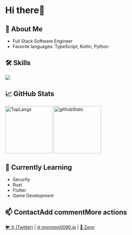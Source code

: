 # Hi there👋

## 🚀 About Me
- Full Stack Software Engineer
- Favorite languages: TypeScript, Kotlin, Python

## 🛠️ Skills

<p align="left">
  <img src="https://skillicons.dev/icons?i=apple,swift,java,kotlin,cpp,cs,python,php,ruby,go,lua,rust,dart,typescript,js,html,css,vue,react,nextjs,flutter,nodejs,django,misskey,unity,dotnet,sqlite,mongodb,tailwind,jquery,androidstudio,git,github,docker,linux,vscode,anaconda" />
</p>

## 📈 GitHub Stats
<p align="left"> 
  <img alt="TopLangs" height="150px" src="https://github-readme-stats.vercel.app/api/top-langs/?username=nnnnnnn0090&theme=transparent&layout=compact"/>
  <img alt="githubStats" height="150px" src="https://github-readme-stats.vercel.app/api?username=nnnnnnn0090&theme=transparent&show_icons=ture"/>
</p>

## 🌱 Currently Learning
- Security
- Rust
- Flutter
- Game Development

## 📫 ContactAdd commentMore actions
<p>
  <a href="https://x.com/nnnnnnn0090">🐦 X (Twitter)</a> | 
  <a href="https://nnnnnnn0090.jp">🌐 nnnnnnn0090.jp</a> | 
  <a href="https://zenn.dev/nnnnnnn0090">📘 Zenn</a>
</p>
